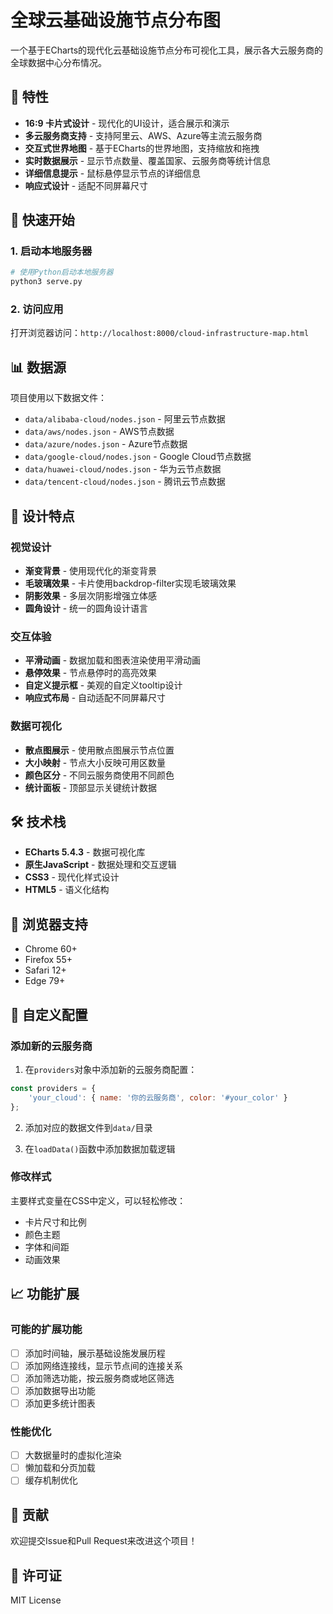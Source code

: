 # 全球云基础设施节点分布图

一个基于ECharts的现代化云基础设施节点分布可视化工具，展示各大云服务商的全球数据中心分布情况。

## 🌟 特性

- **16:9 卡片式设计** - 现代化的UI设计，适合展示和演示
- **多云服务商支持** - 支持阿里云、AWS、Azure等主流云服务商
- **交互式世界地图** - 基于ECharts的世界地图，支持缩放和拖拽
- **实时数据展示** - 显示节点数量、覆盖国家、云服务商等统计信息
- **详细信息提示** - 鼠标悬停显示节点的详细信息
- **响应式设计** - 适配不同屏幕尺寸

## 🚀 快速开始

### 1. 启动本地服务器

```bash
# 使用Python启动本地服务器
python3 serve.py
```

### 2. 访问应用

打开浏览器访问：`http://localhost:8000/cloud-infrastructure-map.html`

## 📊 数据源

项目使用以下数据文件：
- `data/alibaba-cloud/nodes.json` - 阿里云节点数据
- `data/aws/nodes.json` - AWS节点数据  
- `data/azure/nodes.json` - Azure节点数据
- `data/google-cloud/nodes.json` - Google Cloud节点数据
- `data/huawei-cloud/nodes.json` - 华为云节点数据
- `data/tencent-cloud/nodes.json` - 腾讯云节点数据

## 🎨 设计特点

### 视觉设计
- **渐变背景** - 使用现代化的渐变背景
- **毛玻璃效果** - 卡片使用backdrop-filter实现毛玻璃效果
- **阴影效果** - 多层次阴影增强立体感
- **圆角设计** - 统一的圆角设计语言

### 交互体验
- **平滑动画** - 数据加载和图表渲染使用平滑动画
- **悬停效果** - 节点悬停时的高亮效果
- **自定义提示框** - 美观的自定义tooltip设计
- **响应式布局** - 自动适配不同屏幕尺寸

### 数据可视化
- **散点图展示** - 使用散点图展示节点位置
- **大小映射** - 节点大小反映可用区数量
- **颜色区分** - 不同云服务商使用不同颜色
- **统计面板** - 顶部显示关键统计数据

## 🛠️ 技术栈

- **ECharts 5.4.3** - 数据可视化库
- **原生JavaScript** - 数据处理和交互逻辑
- **CSS3** - 现代化样式设计
- **HTML5** - 语义化结构

## 📱 浏览器支持

- Chrome 60+
- Firefox 55+
- Safari 12+
- Edge 79+

## 🔧 自定义配置

### 添加新的云服务商

1. 在`providers`对象中添加新的云服务商配置：
```javascript
const providers = {
    'your_cloud': { name: '你的云服务商', color: '#your_color' }
};
```

2. 添加对应的数据文件到`data/`目录

3. 在`loadData()`函数中添加数据加载逻辑

### 修改样式

主要样式变量在CSS中定义，可以轻松修改：
- 卡片尺寸和比例
- 颜色主题
- 字体和间距
- 动画效果

## 📈 功能扩展

### 可能的扩展功能
- [ ] 添加时间轴，展示基础设施发展历程
- [ ] 添加网络连接线，显示节点间的连接关系
- [ ] 添加筛选功能，按云服务商或地区筛选
- [ ] 添加数据导出功能
- [ ] 添加更多统计图表

### 性能优化
- [ ] 大数据量时的虚拟化渲染
- [ ] 懒加载和分页加载
- [ ] 缓存机制优化

## 🤝 贡献

欢迎提交Issue和Pull Request来改进这个项目！

## 📄 许可证

MIT License

